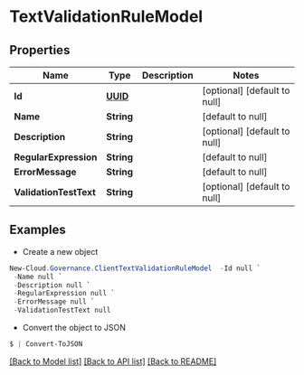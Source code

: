 # TextValidationRuleModel
## Properties

Name | Type | Description | Notes
------------ | ------------- | ------------- | -------------
**Id** | [**UUID**](UUID.md) |  | [optional] [default to null]
**Name** | **String** |  | [default to null]
**Description** | **String** |  | [optional] [default to null]
**RegularExpression** | **String** |  | [default to null]
**ErrorMessage** | **String** |  | [default to null]
**ValidationTestText** | **String** |  | [optional] [default to null]

## Examples

- Create a new object
```powershell
New-Cloud.Governance.ClientTextValidationRuleModel  -Id null `
 -Name null `
 -Description null `
 -RegularExpression null `
 -ErrorMessage null `
 -ValidationTestText null
```

- Convert the object to JSON
```powershell
$ | Convert-ToJSON
```


[[Back to Model list]](../README.md#documentation-for-models) [[Back to API list]](../README.md#documentation-for-api-endpoints) [[Back to README]](../README.md)

